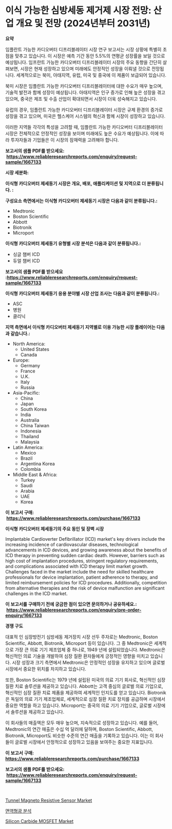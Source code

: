 <p><h1>이식 가능한 심방세동 제거제 시장 전망: 산업 개요 및 전망 (2024년부터 2031년)</h1></p><p><strong>요약</strong></p>
<p><p>임플란트 가능한 카디오버터 디프리블레이터 시장 연구 보고서는 시장 상황에 특별히 초점을 맞추고 있습니다. 이 시장은 예측 기간 동안 5.5%의 연평균 성장률을 보일 것으로 예상됩니다. 임프란트 가능한 카디오버터 디프리블레이터 시장의 주요 동향을 간단히 살펴보면, 시장은 현재 성장하고 있으며 미래에도 안정적인 성장을 이뤄낼 것으로 전망됩니다. 세계적으로는 북미, 아태지역, 유럽, 미국 및 중국에 이 제품이 보급되어 있습니다.</p><p>북미 시장은 임플란트 가능한 카디오버터 디프리블레이터에 대한 수요가 매우 높으며, 기술적 발전과 함께 성장이 예상됩니다. 아태지역은 인구 증가로 인해 높은 성장을 겪고 있으며, 중국은 제조 및 수출 산업이 확대되면서 시장이 더욱 성숙해지고 있습니다.</p><p>유럽의 경우, 임플란트 가능한 카디오버터 디프리블레이터 시장은 규제 환경의 증가로 성장을 겪고 있으며, 미국은 헬스케어 시스템의 혁신과 함께 시장이 성장하고 있습니다.</p><p>이러한 지역들 각각의 특성을 고려할 때, 임플란트 가능한 카디오버터 디프리블레이터 시장은 전체적으로 안정적인 성장을 보이며 미래에도 높은 수요가 예상됩니다. 이에 따라 투자자들과 기업들은 이 시장의 잠재력을 고려해야 합니다.</p></p>
<p><strong>보고서의 샘플 PDF를 받으세요: &nbsp;<a href="https://www.reliableresearchreports.com/enquiry/request-sample/1667133">https://www.reliableresearchreports.com/enquiry/request-sample/1667133</a></strong></p>
<p><strong>시장 세분화:</strong></p>
<p><strong> 이식형 카디오버터 제세동기 시장은 개요, 배포, 애플리케이션 및 지역으로 더 분류됩니다. :</strong></p>
<p><strong>구성요소 측면에서는 이식형 카디오버터 제세동기 시장은 다음과 같이 분류됩니다.:</strong></p>
<p><ul><li>Medtronic</li><li>Boston Scientific</li><li>Abbott</li><li>Biotronik</li><li>Microport</li></ul></p>
<p><strong> 이식형 카디오버터 제세동기 유형별 시장 분석은 다음과 같이 분류됩니다.:</strong></p>
<p><ul><li>싱글 챔버 ICD</li><li>듀얼 챔버 ICD</li></ul></p>
<p><strong>보고서의 샘플 PDF를 받으세요 :<a href="https://www.reliableresearchreports.com/enquiry/request-sample/1667133">https://www.reliableresearchreports.com/enquiry/request-sample/1667133</a></strong></p>
<p><strong> 이식형 카디오버터 제세동기 응용 분야별 시장 산업 조사는 다음과 같이 분류됩니다.:</strong></p>
<p><ul><li>ASC</li><li>병원</li><li>클리닉</li></ul></p>
<p><strong>지역 측면에서 이식형 카디오버터 제세동기 지역별로 이용 가능한 시장 플레이어는 다음과 같습니다.:</strong></p>
<p><ul>
    <li>
        North America:
        <ul>
            <li>United States</li>
            <li>Canada</li>
        </ul>
    </li>
    <li>
        Europe:
        <ul>
            <li>Germany</li>
            <li>France</li>
            <li>U.K.</li>
            <li>Italy</li>
            <li>Russia</li>
        </ul>
    </li>
    <li>
        Asia-Pacific:
        <ul>
            <li>China</li>
            <li>Japan</li>
            <li>South Korea</li>
            <li>India</li>
            <li>Australia</li>
            <li>China Taiwan</li>
            <li>Indonesia</li>
            <li>Thailand</li>
            <li>Malaysia</li>
        </ul>
    </li>
    <li>
        Latin America:
        <ul>
            <li>Mexico</li>
            <li>Brazil</li>
            <li>Argentina Korea</li>
            <li>Colombia</li>
        </ul>
    </li>
    <li>
        Middle East & Africa:
        <ul>
            <li>Turkey</li>
            <li>Saudi</li>
            <li>Arabia</li>
            <li>UAE</li>
            <li>Korea</li>
        </ul>
    </li>
    </ul></p>
<p><strong>이 보고서 구매: &nbsp;<a href="https://www.reliableresearchreports.com/purchase/1667133">https://www.reliableresearchreports.com/purchase/1667133</a></strong></p>
<p><strong>이식형 카디오버터 제세동기의 주요 동인 및 장벽 시장</strong></p>
<p><p>Implantable Cardioverter Defibrillator (ICD) market's key drivers include the increasing incidence of cardiovascular diseases, technological advancements in ICD devices, and growing awareness about the benefits of ICD therapy in preventing sudden cardiac death. However, barriers such as high cost of implantation procedures, stringent regulatory requirements, and complications associated with ICD therapy limit market growth. Challenges faced in the market include the need for skilled healthcare professionals for device implantation, patient adherence to therapy, and limited reimbursement policies for ICD procedures. Additionally, competition from alternative therapies and the risk of device malfunction are significant challenges in the ICD market.</p></p>
<p><strong>이 보고서를 구매하기 전에 궁금한 점이 있으면 문의하거나 공유하세요.: &nbsp;<a href="https://www.reliableresearchreports.com/enquiry/pre-order-enquiry/1667133">https://www.reliableresearchreports.com/enquiry/pre-order-enquiry/1667133</a></strong></p>
<p><strong>경쟁 구도</strong></p>
<p><p>대표적 인 심장방전기 심방세동 제거장치 시장 선두 주자로는 Medtronic, Boston Scientific, Abbott, Biotronik, Microport 등이 있습니다. 그 중 Medtronic은 세계적으로 가장 큰 의료 기기 제조업체 중 하나로, 1949 년에 설립되었습니다. Medtronic은 혁신적인 의료 기술을 개발하여 심장 질환 환자들에게 긍정적인 영향을 미치고 있습니다. 시장 성장과 크기 측면에서 Medtronic은 안정적인 성장을 유지하고 있으며 글로벌 시장에서 중요한 위치를 차지하고 있습니다.</p><p>또한, Boston Scientific는 1979 년에 설립된 미국의 의료 기기 회사로, 혁신적인 심장 질환 치료 솔루션을 제공하고 있습니다. Abbott는 고객 중심의 글로벌 의료 기업으로, 혁신적인 심장 질환 치료 제품을 제공하여 세계적인 인지도를 얻고 있습니다. Biotronik은 독일의 의료 기기 제조업체로, 세계적으로 심장 질환 치료 장치를 공급하며 시장에서 중요한 역할을 하고 있습니다. Microport는 중국의 의료 기기 기업으로, 글로벌 시장에서 솔루션을 제공하고 있습니다.</p><p>이 회사들의 매출액은 모두 매우 높으며, 지속적으로 성장하고 있습니다. 예를 들어, Medtronic의 연간 매출은 수십 억 달러에 달하며, Boston Scientific, Abbott, Biotronik, Microport도 비슷한 수준의 연간 매출을 기록하고 있습니다. 이는 이 회사들이 글로벌 시장에서 안정적으로 성장하고 있음을 보여주는 중요한 지표입니다.</p></p>
<p><strong>이 보고서 구매: &nbsp; <a href="https://www.reliableresearchreports.com/purchase/1667133">https://www.reliableresearchreports.com/purchase/1667133</a></strong></p>
<p><strong>보고서의 샘플 PDF를 받으세요: &nbsp;<a href="https://www.reliableresearchreports.com/enquiry/request-sample/1667133">https://www.reliableresearchreports.com/enquiry/request-sample/1667133</a></strong><strong></strong></p>
<p>&nbsp;</p>
<p><p><a href="https://github.com/kufem1/Market-Research-Report-List-2/blob/main/tunnel-magneto-resistive-sensor-market.md">Tunnel Magneto Resistive Sensor Market</a></p><p><a href="https://github.com/JackieFauhey9089475/Market-Research-Report-List-1/blob/main/404850114428.md">면역형광 분석</a></p><p><a href="https://github.com/singletonthaxterkelliehr2df/Market-Research-Report-List-1/blob/main/silicon-carbide-mosfet-market.md">Silicon Carbide MOSFET Market</a></p></p>